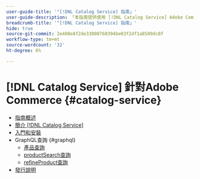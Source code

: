 ```yaml
---
user-guide-title: '"[!DNL Catalog Service] 指南」'
user-guide-description: 「本指南提供使用 [!DNL Catalog Service] Adobe Commerce。」
breadcrumb-title: '"[!DNL Catalog Service] 指南」'
hide: true
source-git-commit: 2e408e8f2de33000760394be03f2df1a8509dc8f
workflow-type: tm+mt
source-wordcount: '32'
ht-degree: 6%

---
```


# [!DNL Catalog Service] 針對Adobe Commerce {#catalog-service}

- [指南概述](guide-overview.md)
- [簡介 [!DNL Catalog Service]](overview.md)
- [入門和安裝](installation.md)
- GraphQL查詢 {#graphql}
   - [產品查詢](products.md)
   - [productSearch查詢](productsearch.md)
   - [refineProduct查詢](refine-product.md)
- [發行說明](release-notes.md)
